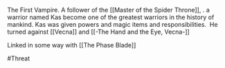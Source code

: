 The First Vampire.  A follower of the [[Master of the Spider Throne]], .  a warrior named Kas become one of the greatest warriors in the history of mankind. Kas was given powers and magic items and responsibilities.  He turned against [[Vecna]] and [[-The Hand and the Eye, Vecna-]]

Linked in some way with [[The Phase Blade]]

#Threat